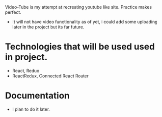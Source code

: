 Video-Tube is my attempt at recreating youtube like site. Practice makes perfect.

- It will not have video functionality as of yet, i could add some uploading later in the project but its far future.

# Technologies that will be used used in project.

- React, Redux
- ReactRedux, Connected React Router

# Documentation

- I plan to do it later.
